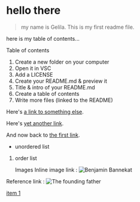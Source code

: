 # hello there

>my name is Gelila. This is my first readme file.

here is my table of contents...

Table of contents

1. Create a new folder on your computer
2. Open it in VSC
3. Add a LICENSE
4. Create your README.md & preview it
5. Title & intro of your README.md
6. Create a table of contents
7. Write more files (linked to the README)

Here's [a link to something else][1].

Here's [yet another link][another-link].

And now back to [the first link][1].

- unordered list

1. order list


   Images
   Inline image link : ![Benjamin Bannekat](https://octodex.github.com/images/bannekat.png)

Reference link : ![The founding father][father]

[father]: https://cdn.pixabay.com/photo/2015/04/23/22/00/tree-736885__340.jpg
 [1]:www.github.com
[another-link]: https://www.google.be/?&bih=610&biw=1280&safe=active&hl=en
[item 1](./file1.md)
